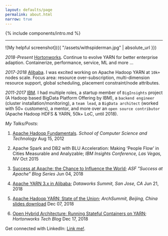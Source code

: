 ```yaml
---
layout: defaults/page
permalink: about.html
narrow: true
---
```


{% include components/intro.md %}

<hr />

![My helpful screenshot]({{ "/assets/withspiderman.jpg" | absolute_url }})

*2018-Present* [Hortonworks](https://en.wikipedia.org/wiki/Hortonworks). Continue to evolve YARN for better enterprise adaption. Containerize, performance, service, ML and more ...

*2017-2018* [Alibaba](https://en.wikipedia.org/wiki/Alibaba_Group). I was excited working on Apache Hadoop YARN at `10k+` nodes scale. Focus area: resource over-subscription, multi-dimension resource support, global scheduling, placement constraint/node attributes.

*2011-2017* [IBM](https://en.wikipedia.org/wiki/IBM). I had multiple roles, a startup member of `BigInsights` project (A Hadoop based BigData Platform Offering by IBM), a `backend engineer` (cluster installation/monitoring), a `team lead`, a `BigData architect` (worked with 50+ customers), a mentor, and more over an `open source contributor` (Apache Hadoop HDFS & YARN, 50k+ LoC, until 2018).

_My Talks/Posts_:

1. [Apache Hadoop Fundamentals](http://cs.ustc.edu.cn/2012/0815/c14931a24900/page.htm). _School of Computer Science and Technology_ Aug 15, 2012

2. Apache Spark and DB2 with BLU Acceleration: Making ‘People Flow’ in Cities Measurable and Analyzable; _IBM Insights Conference, Las Vegas, NV_ Oct 2015

3. [Success at Apache: the Chance to Influence the World](https://blogs.apache.org/foundation/entry/success-at-apache-the-chance); _ASF "Success at Apache" Blog Series_ Jun 04, 2018

4. [Apache YARN 3.x in Alibaba](https://www.slideshare.net/Hadoop_Summit/apache-hadoop-yarn-3x-in-alibaba); _Dataworks Summit, San Jose, CA_ Jun 21, 2018

5. [Apache Hadoop YARN: State of the Union](https://bj2018.archsummit.com/presentation/862); _ArchSummit, Beijing, China_ [slides download](https://myslide.cn/slides/10468) Dec 07, 2018

6. [Open Hybrid Architecture: Running Stateful Containers on YARN](https://hortonworks.com/blog/open-hybrid-architecture-running-stateful-containers-on-yarn/); _Hortonworks Tech Blog_ Dec 17, 2018

Get connected with LinkedIn: [Link me!](https://www.linkedin.com/in/yangwwei/).
